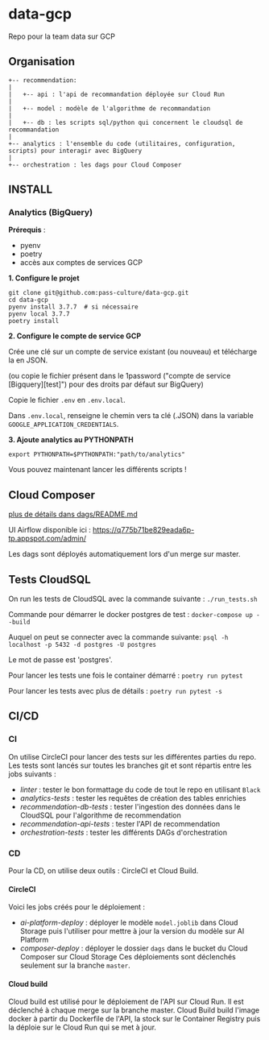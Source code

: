 # data-gcp

Repo pour la team data sur GCP

## Organisation

```
+-- recommendation:   
|
|   +-- api : l'api de recommandation déployée sur Cloud Run   
|
|   +-- model : modèle de l'algorithme de recommandation
|
|   +-- db : les scripts sql/python qui concernent le cloudsql de recommandation
|
+-- analytics : l'ensemble du code (utilitaires, configuration, scripts) pour interagir avec BigQuery
|
+-- orchestration : les dags pour Cloud Composer
```

## INSTALL
### Analytics (BigQuery)
**Prérequis** :
- pyenv
- poetry
- accès aux comptes de services GCP

**1. Configure le projet**

```
git clone git@github.com:pass-culture/data-gcp.git
cd data-gcp
pyenv install 3.7.7  # si nécessaire
pyenv local 3.7.7
poetry install
```

**2. Configure le compte de service GCP**

Crée une clé sur un compte de service existant (ou nouveau) et télécharge la en JSON.

(ou copie le fichier présent dans le 1password ("compte de service [Bigquery][test]") pour des droits par défaut sur BigQuery)

Copie le fichier `.env` en `.env.local`.

Dans `.env.local`, renseigne le chemin vers ta clé (.JSON) dans la variable `GOOGLE_APPLICATION_CREDENTIALS`.

**3. Ajoute analytics au PYTHONPATH**
```
export PYTHONPATH=$PYTHONPATH:"path/to/analytics"
```

Vous pouvez maintenant lancer les différents scripts !

## Cloud Composer

[plus de détails dans dags/README.md](/orchestration/dags/README.md)

UI Airflow disponible ici : https://q775b71be829eada6p-tp.appspot.com/admin/

Les dags sont déployés automatiquement lors d'un merge sur master.


## Tests CloudSQL

On run les tests de CloudSQL avec la commande suivante : `./run_tests.sh`

Commande pour démarrer le docker postgres de test :
`docker-compose up --build`

Auquel on peut se connecter avec la commande suivante:
`psql -h localhost -p 5432 -d postgres -U postgres`

Le mot de passe est 'postgres'.

Pour lancer les tests une fois le container démarré :
`poetry run pytest`

Pour lancer les tests avec plus de détails :
`poetry run pytest -s`

## CI/CD
### CI
On utilise CircleCI pour lancer des tests sur les différentes parties du repo.
Les tests sont lancés sur toutes les branches git et sont répartis entre les jobs suivants :
- *linter* : tester le bon formattage du code de tout le repo en utilisant `Black`
- *analytics-tests* : tester les requêtes de création des tables enrichies
- *recommendation-db-tests* : tester l'ingestion des données dans le CloudSQL pour l'algorithme de recommendation
- *recommendation-api-tests* : tester l'API de recommendation
- *orchestration-tests* : tester les différents DAGs d'orchestration

### CD
Pour la CD, on utilise deux outils : CircleCI et Cloud Build.
#### CircleCI
Voici les jobs créés pour le déploiement :
- *ai-platform-deploy* : déployer le modèle `model.joblib` dans Cloud Storage puis l'utiliser pour mettre à jour la version du modèle sur AI Platform
- *composer-deploy* : déployer le dossier `dags` dans le bucket du Cloud Composer sur Cloud Storage
Ces déploiements sont déclenchés seulement sur la branche `master`.

#### Cloud build
Cloud build est utilisé pour le déploiement de l'API sur Cloud Run.
Il est déclenché à chaque merge sur la branche master. Cloud Build build l'image docker à partir du Dockerfile de l'API, la stock sur le Container Registry puis la déploie sur le Cloud Run qui se met à jour.
